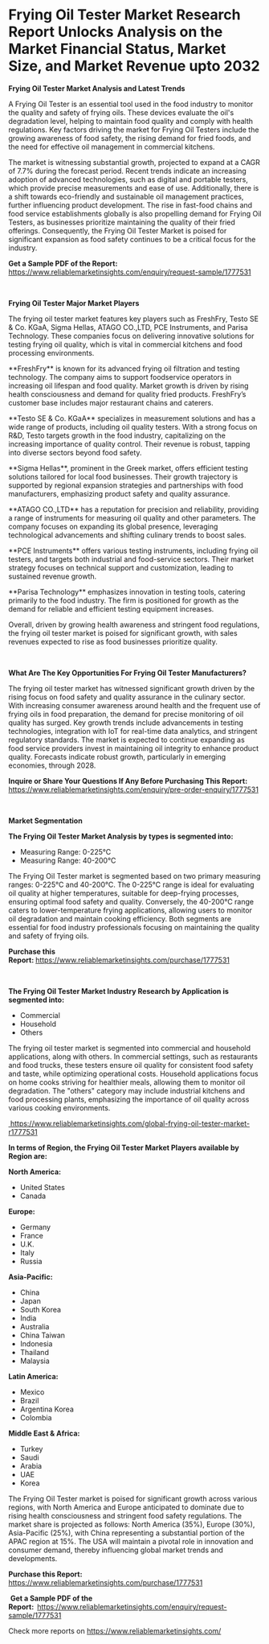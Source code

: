 <p><h1>Frying Oil Tester Market Research Report Unlocks Analysis on the Market Financial Status, Market Size, and Market Revenue upto 2032</h1></p><p><strong>Frying Oil Tester Market Analysis and Latest Trends</strong></p>
<p><p>A Frying Oil Tester is an essential tool used in the food industry to monitor the quality and safety of frying oils. These devices evaluate the oil's degradation level, helping to maintain food quality and comply with health regulations. Key factors driving the market for Frying Oil Testers include the growing awareness of food safety, the rising demand for fried foods, and the need for effective oil management in commercial kitchens.</p><p>The market is witnessing substantial growth, projected to expand at a CAGR of 7.7% during the forecast period. Recent trends indicate an increasing adoption of advanced technologies, such as digital and portable testers, which provide precise measurements and ease of use. Additionally, there is a shift towards eco-friendly and sustainable oil management practices, further influencing product development. The rise in fast-food chains and food service establishments globally is also propelling demand for Frying Oil Testers, as businesses prioritize maintaining the quality of their fried offerings. Consequently, the Frying Oil Tester Market is poised for significant expansion as food safety continues to be a critical focus for the industry.</p></p>
<p><strong>Get a Sample PDF of the Report:&nbsp;</strong> <a href="https://www.reliablemarketinsights.com/enquiry/request-sample/1777531?utm_campaign=2951&utm_medium=2&utm_source=Github&utm_content=ia&utm_term=09042025&utm_id=frying-oil-tester">https://www.reliablemarketinsights.com/enquiry/request-sample/1777531</a></p>
<p>&nbsp;</p>
<p><strong>Frying Oil Tester Major Market Players</strong></p>
<p><p>The frying oil tester market features key players such as FreshFry, Testo SE & Co. KGaA, Sigma Hellas, ATAGO CO.,LTD, PCE Instruments, and Parisa Technology. These companies focus on delivering innovative solutions for testing frying oil quality, which is vital in commercial kitchens and food processing environments.</p><p>**FreshFry** is known for its advanced frying oil filtration and testing technology. The company aims to support foodservice operators in increasing oil lifespan and food quality. Market growth is driven by rising health consciousness and demand for quality fried products. FreshFry’s customer base includes major restaurant chains and caterers.</p><p>**Testo SE & Co. KGaA** specializes in measurement solutions and has a wide range of products, including oil quality testers. With a strong focus on R&D, Testo targets growth in the food industry, capitalizing on the increasing importance of quality control. Their revenue is robust, tapping into diverse sectors beyond food safety.</p><p>**Sigma Hellas**, prominent in the Greek market, offers efficient testing solutions tailored for local food businesses. Their growth trajectory is supported by regional expansion strategies and partnerships with food manufacturers, emphasizing product safety and quality assurance.</p><p>**ATAGO CO.,LTD** has a reputation for precision and reliability, providing a range of instruments for measuring oil quality and other parameters. The company focuses on expanding its global presence, leveraging technological advancements and shifting culinary trends to boost sales.</p><p>**PCE Instruments** offers various testing instruments, including frying oil testers, and targets both industrial and food-service sectors. Their market strategy focuses on technical support and customization, leading to sustained revenue growth.</p><p>**Parisa Technology** emphasizes innovation in testing tools, catering primarily to the food industry. The firm is positioned for growth as the demand for reliable and efficient testing equipment increases.</p><p>Overall, driven by growing health awareness and stringent food regulations, the frying oil tester market is poised for significant growth, with sales revenues expected to rise as food businesses prioritize quality.</p></p>
<p>&nbsp;</p>
<p><strong>What Are The Key Opportunities For Frying Oil Tester Manufacturers?</strong></p>
<p><p>The frying oil tester market has witnessed significant growth driven by the rising focus on food safety and quality assurance in the culinary sector. With increasing consumer awareness around health and the frequent use of frying oils in food preparation, the demand for precise monitoring of oil quality has surged. Key growth trends include advancements in testing technologies, integration with IoT for real-time data analytics, and stringent regulatory standards. The market is expected to continue expanding as food service providers invest in maintaining oil integrity to enhance product quality. Forecasts indicate robust growth, particularly in emerging economies, through 2028.</p></p>
<p><strong>Inquire or Share Your Questions If Any Before Purchasing This Report:</strong> <a href="https://www.reliablemarketinsights.com/enquiry/pre-order-enquiry/1777531?utm_campaign=2951&utm_medium=2&utm_source=Github&utm_content=ia&utm_term=09042025&utm_id=frying-oil-tester">https://www.reliablemarketinsights.com/enquiry/pre-order-enquiry/1777531</a></p>
<p>&nbsp;</p>
<p><strong>Market Segmentation</strong></p>
<p><strong>The Frying Oil Tester Market Analysis by types is segmented into:</strong></p>
<p><ul><li>Measuring Range: 0-225℃</li><li>Measuring Range: 40-200℃</li></ul></p>
<p><p>The Frying Oil Tester market is segmented based on two primary measuring ranges: 0-225℃ and 40-200℃. The 0-225℃ range is ideal for evaluating oil quality at higher temperatures, suitable for deep-frying processes, ensuring optimal food safety and quality. Conversely, the 40-200℃ range caters to lower-temperature frying applications, allowing users to monitor oil degradation and maintain cooking efficiency. Both segments are essential for food industry professionals focusing on maintaining the quality and safety of frying oils.</p></p>
<p><strong>Purchase this Report:&nbsp;</strong><a href="https://www.reliablemarketinsights.com/purchase/1777531?utm_campaign=2951&utm_medium=2&utm_source=Github&utm_content=ia&utm_term=09042025&utm_id=frying-oil-tester">https://www.reliablemarketinsights.com/purchase/1777531</a></p>
<p>&nbsp;</p>
<p><strong>The Frying Oil Tester Market Industry Research by Application is segmented into:</strong></p>
<p><ul><li>Commercial</li><li>Household</li><li>Others</li></ul></p>
<p><p>The frying oil tester market is segmented into commercial and household applications, along with others. In commercial settings, such as restaurants and food trucks, these testers ensure oil quality for consistent food safety and taste, while optimizing operational costs. Household applications focus on home cooks striving for healthier meals, allowing them to monitor oil degradation. The "others" category may include industrial kitchens and food processing plants, emphasizing the importance of oil quality across various cooking environments.</p></p>
<p><a href="https://www.reliablemarketinsights.com/global-frying-oil-tester-market-r1777531?utm_campaign=2951&utm_medium=2&utm_source=Github&utm_content=ia&utm_term=09042025&utm_id=frying-oil-tester">&nbsp;https://www.reliablemarketinsights.com/global-frying-oil-tester-market-r1777531</a></p>
<p><strong>In terms of Region, the Frying Oil Tester Market Players available by Region are:</strong></p>
<p>
    <p> <strong> North America: </strong>
        <ul>
            <li>United States</li>
            <li>Canada</li>
        </ul>
        </p> 
    <p> <strong> Europe: </strong>
        <ul>
            <li>Germany</li>
            <li>France</li>
            <li>U.K.</li>
            <li>Italy</li>
            <li>Russia</li>
        </ul>
        </p> 
    <p> <strong> Asia-Pacific: </strong>
        <ul>
            <li>China</li>
            <li>Japan</li>
            <li>South Korea</li>
            <li>India</li>
            <li>Australia</li>
            <li>China Taiwan</li>
            <li>Indonesia</li>
            <li>Thailand</li>
            <li>Malaysia</li>
        </ul>
        </p> 
    <p> <strong> Latin America: </strong>
        <ul>
            <li>Mexico</li>
            <li>Brazil</li>
            <li>Argentina Korea</li>
            <li>Colombia</li>
        </ul>
        </p> 
    <p> <strong> Middle East & Africa: </strong>
        <ul>
            <li>Turkey</li>
            <li>Saudi</li>
            <li>Arabia</li>
            <li>UAE</li>
            <li>Korea</li>
        </ul>
    </p>
    </p>
<p><p>The Frying Oil Tester market is poised for significant growth across various regions, with North America and Europe anticipated to dominate due to rising health consciousness and stringent food safety regulations. The market share is projected as follows: North America (35%), Europe (30%), Asia-Pacific (25%), with China representing a substantial portion of the APAC region at 15%. The USA will maintain a pivotal role in innovation and consumer demand, thereby influencing global market trends and developments.</p></p>
<p><strong>Purchase this Report: </strong><a href="https://www.reliablemarketinsights.com/purchase/1777531?utm_campaign=2951&utm_medium=2&utm_source=Github&utm_content=ia&utm_term=09042025&utm_id=frying-oil-tester">https://www.reliablemarketinsights.com/purchase/1777531</a></p>
<p>&nbsp;<strong>Get a Sample PDF of the Report:&nbsp;&nbsp;</strong><a href="https://www.reliablemarketinsights.com/enquiry/request-sample/1777531?utm_campaign=2951&utm_medium=2&utm_source=Github&utm_content=ia&utm_term=09042025&utm_id=frying-oil-tester">https://www.reliablemarketinsights.com/enquiry/request-sample/1777531</a></p>
<p><strong></strong></p>
<p>Check more reports on <a href="https://www.reliablemarketinsights.com/?utm_campaign=2951&utm_medium=2&utm_source=Github&utm_content=ia&utm_term=09042025&utm_id=frying-oil-tester">https://www.reliablemarketinsights.com/</a></p>